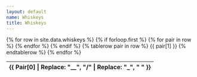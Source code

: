 ```yaml
---
layout: default
name: Whiskeys
title: Whiskeys
---
```

<script src="https://code.jquery.com/jquery-3.7.0.min.js" integrity="sha256-2Pmvv0kuTBOenSvLm6bvfBSSHrUJ+3A7x6P5Ebd07/g=" crossorigin="anonymous"></script>
<link rel="stylesheet" type="text/css" href="https://cdn.datatables.net/1.13.4/css/jquery.dataTables.min.css">
<script type="text/javascript" src="https://cdn.datatables.net/1.13.4/js/jquery.dataTables.min.js"></script>


<table id="whiskeys">
    {% for row in site.data.whiskeys %}
        {% if forloop.first %}
        <thead>
          <tr>
              {% for pair in row %}
                  <th style="text-transform: capitalize">{{ pair[0] | replace: "__", "/" | replace: "_", " " }}</th>
              {% endfor %}
          </tr>
        </thead>
        {% endif %}
        {% tablerow pair in row %}
            {{ pair[1] }}
        {% endtablerow %}
    {% endfor %}
</table>

<script>
  $(document).ready(function() {
    $('#whiskeys').DataTable();
  });
</script>
